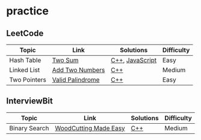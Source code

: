 # practice

## LeetCode

| Topic        | Link                                                                            | Solutions                                                                                       | Difficulty |
| ------------ | ------------------------------------------------------------------------------- | ----------------------------------------------------------------------------------------------- | ---------- |
| Hash Table   | [Two Sum](https://leetcode.com/problems/two-sum/description/)                   | [C++](./C++/solutions_1/solutions_1.hpp), [JavaScript](./JavaScript/solutions_1/solutions_1.js) | Easy       |
| Linked List  | [Add Two Numbers](https://leetcode.com/problems/add-two-numbers/description/)   | [C++](./C++/solutions_2/solutions_2.hpp)                                                        | Medium     |
| Two Pointers | [Valid Palindrome](https://leetcode.com/problems/valid-palindrome/description/) | [C++](./C++/solutions_125/solutions_125.hpp)                                                    | Easy       |

## InterviewBit

| Topic         | Link                                                                                  | Solutions                                                    | Difficulty |
| ------------- | ------------------------------------------------------------------------------------- | ------------------------------------------------------------ | ---------- |
| Binary Search | [WoodCutting Made Easy](https://www.interviewbit.com/problems/woodcutting-made-easy/) | [C++](./C++/solutions_woodcutting/solutions_woodcutting.hpp) | Medium     |
